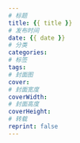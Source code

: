 ```yaml
---
# 标题
title: {{ title }}
# 发布时间
date: {{ date }}
# 分类
categories:
# 标签
tags:
# 封面图
cover:
# 封面宽度
coverWidth:
# 封面高度
coverHeight:
# 转载
reprint: false
---
```

